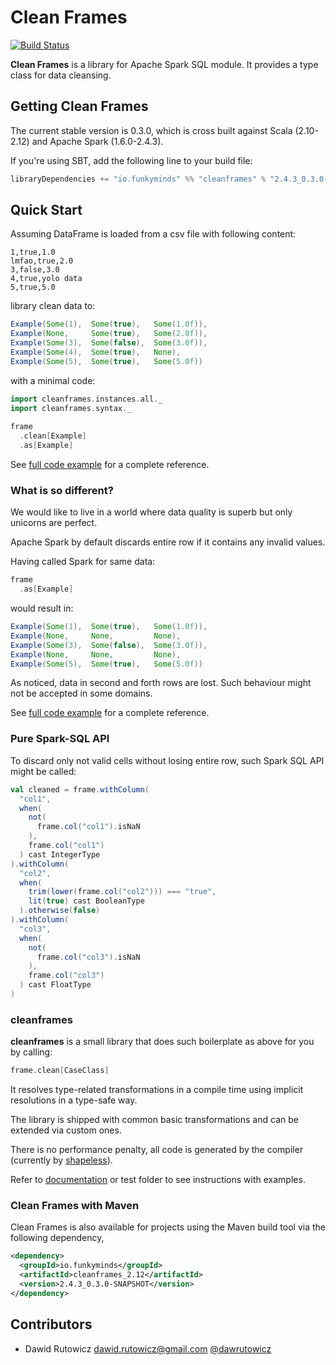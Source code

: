 
# Clean Frames

[![Build Status](https://travis-ci.org/funkyminds/cleanframes.svg?branch=master)](https://travis-ci.org/funkyminds/cleanframes)

**Clean Frames** is a library for Apache Spark SQL module. It provides a type class for data cleansing.


## Getting Clean Frames

The current stable version is 0.3.0, which is cross built against Scala (2.10-2.12) and Apache Spark (1.6.0-2.4.3).

If you're using SBT, add the following line to your build file:

```scala
libraryDependencies += "io.funkyminds" %% "cleanframes" % "2.4.3_0.3.0-SNAPSHOT"
```

## Quick Start

Assuming DataFrame is loaded from a csv file with following content:
```csv
1,true,1.0
lmfao,true,2.0
3,false,3.0
4,true,yolo data
5,true,5.0
```

library clean data to:

```scala
Example(Some(1),  Some(true),   Some(1.0f)),
Example(None,     Some(true),   Some(2.0f)),
Example(Some(3),  Some(false),  Some(3.0f)),
Example(Some(4),  Some(true),   None),
Example(Some(5),  Some(true),   Some(5.0f))
```

with a minimal code:

```scala
import cleanframes.instances.all._
import cleanframes.syntax._
  
frame
  .clean[Example]
  .as[Example]
```

See [full code example](src/it/scala/cleanframes/AutomaticDataFrameCleaningExampleTest.scala) for a complete reference.

### What is so different?

We would like to live in a world where data quality is superb but only unicorns are perfect.

Apache Spark by default discards entire row if it contains any invalid values.

Having called Spark for same data:

```scala
frame
  .as[Example]
```

would result in:

```scala
Example(Some(1),  Some(true),   Some(1.0f)),
Example(None,     None,         None),
Example(Some(3),  Some(false),  Some(3.0f)),
Example(None,     None,         None),
Example(Some(5),  Some(true),   Some(5.0f))
```

As noticed, data in second and forth rows are lost. Such behaviour might not be accepted in some domains.

See [full code example](src/it/scala/cleanframes/DefaultSparkBehaviorExampleTest.scala) for a complete reference.

### Pure Spark-SQL API

To discard only not valid cells without losing entire row, such Spark SQL API might be called: 

```scala
val cleaned = frame.withColumn(
  "col1",
  when(
    not(
      frame.col("col1").isNaN
    ),
    frame.col("col1")
  ) cast IntegerType
).withColumn(
  "col2",
  when(
    trim(lower(frame.col("col2"))) === "true",
    lit(true) cast BooleanType
  ).otherwise(false)
).withColumn(
  "col3",
  when(
    not(
      frame.col("col3").isNaN
    ),
    frame.col("col3")
  ) cast FloatType
)
```

### cleanframes

__cleanframes__ is a small library that does such boilerplate as above for you by calling:

```scala
frame.clean[CaseClass]
```

It resolves type-related transformations in a compile time using implicit resolutions in a type-safe way.

The library is shipped with common basic transformations and can be extended via custom ones.

There is no performance penalty, all code is generated by the compiler (currently by [shapeless](https://github.com/milessabin/shapeless)).

Refer to [documentation](https://github.com/funkyminds/cleanframes/wiki) or test folder to see instructions with examples. 

### Clean Frames with Maven

Clean Frames is also available for projects using the Maven build tool via the following dependency,

```xml
<dependency>
  <groupId>io.funkyminds</groupId>
  <artifactId>cleanframes_2.12</artifactId>
  <version>2.4.3_0.3.0-SNAPSHOT</version>
</dependency>
```

## Contributors

+ Dawid Rutowicz <dawid.rutowicz@gmail.com> [@dawrutowicz](https://twitter.com/dawrutowicz)